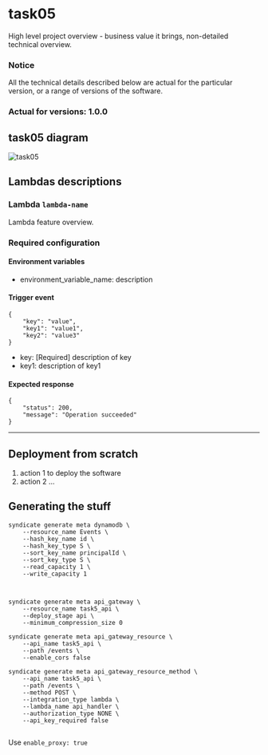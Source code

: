 # task05

High level project overview - business value it brings, non-detailed technical overview.

### Notice
All the technical details described below are actual for the particular
version, or a range of versions of the software.
### Actual for versions: 1.0.0

## task05 diagram

![task05](pics/task05_diagram.png)

## Lambdas descriptions

### Lambda `lambda-name`
Lambda feature overview.

### Required configuration
#### Environment variables
* environment_variable_name: description

#### Trigger event
```buildoutcfg
{
    "key": "value",
    "key1": "value1",
    "key2": "value3"
}
```
* key: [Required] description of key
* key1: description of key1

#### Expected response
```buildoutcfg
{
    "status": 200,
    "message": "Operation succeeded"
}
```
---

## Deployment from scratch
1. action 1 to deploy the software
2. action 2
...

## Generating the stuff

```
syndicate generate meta dynamodb \
    --resource_name Events \
    --hash_key_name id \
    --hash_key_type S \
    --sort_key_name principalId \
    --sort_key_type S \
    --read_capacity 1 \
    --write_capacity 1 
    
    
    
syndicate generate meta api_gateway \
    --resource_name task5_api \
    --deploy_stage api \
    --minimum_compression_size 0 
    
syndicate generate meta api_gateway_resource \
    --api_name task5_api \
    --path /events \
    --enable_cors false     

syndicate generate meta api_gateway_resource_method	\
    --api_name task5_api \
    --path /events \
    --method POST \
    --integration_type lambda \
    --lambda_name api_handler \
    --authorization_type NONE \
    --api_key_required false 
    
```

Use `enable_proxy: true`